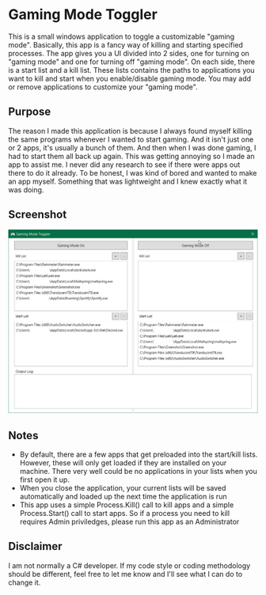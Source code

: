 # Gaming Mode Toggler

This is a small windows application to toggle a customizable "gaming mode". Basically, this app is a fancy way of killing and starting specified processes. The app gives you a UI divided into 2 sides, one for turning on "gaming mode" and one for turning off "gaming mode". On each side, there is a start list and a kill list. These lists contains the paths to applications you want to kill and start when you enable/disable gaming mode. You may add or remove applications to customize your "gaming mode".

## Purpose

The reason I made this application is because I always found myself killing the same programs whenever I wanted to start gaming. And it isn't just one or 2 apps, it's usually a bunch of them. And then when I was done gaming, I had to start them all back up again. This was getting annoying so I made an app to assist me. I never did any research to see if there were apps out there to do it already. To be honest, I was kind of bored and wanted to make an app myself. Something that was lightweight and I knew exactly what it was doing.

## Screenshot

![UI](./Images/UI.png)

## Notes

- By default, there are a few apps that get preloaded into the start/kill lists. However, these will only get loaded if they are installed on your machine. There very well could be no applications in your lists when you first open it up.
- When you close the application, your current lists will be saved automatically and loaded up the next time the application is run
- This app uses a simple Process.Kill() call to kill apps and a simple Process.Start() call to start apps. So if a process you need to kill requires Admin priviledges, please run this app as an Administrator

## Disclaimer

I am not normally a C# developer. If my code style or coding methodology should be different, feel free to let me know and I'll see what I can do to change it.
